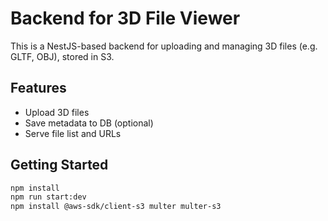# Backend for 3D File Viewer

This is a NestJS-based backend for uploading and managing 3D files (e.g. GLTF, OBJ), stored in S3.

## Features

- Upload 3D files
- Save metadata to DB (optional)
- Serve file list and URLs

## Getting Started

```bash
npm install
npm run start:dev
npm install @aws-sdk/client-s3 multer multer-s3
```
